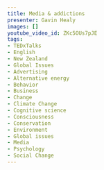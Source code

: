 ```yaml
---
title: Media & addictions
presenter: Gavin Healy
images: []
youtube_video_id: ZKc5OUs7pJE
tags:
- TEDxTalks
- English
- New Zealand
- Global Issues
- Advertising
- Alternative energy
- Behavior
- Business
- Change
- Climate Change
- Cognitive science
- Consciousness
- Conservation
- Environment
- Global issues
- Media
- Psychology
- Social Change
---
```

